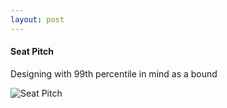 ```yaml
---
layout: post
---
```


#### Seat Pitch

Designing with 99th percentile in mind as a bound

![Seat Pitch]()
